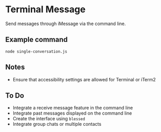 # Terminal Message
Send messages through iMessage via the command line.

## Example command
```
node single-conversation.js
```

## Notes
* Ensure that accessibility settings are allowed for Terminal or iTerm2

## To Do
* Integrate a receive message feature in the command line
* Integrate past messages displayed on the command line
* Create the interface using `blessed`
* Integrate group chats or multiple contacts